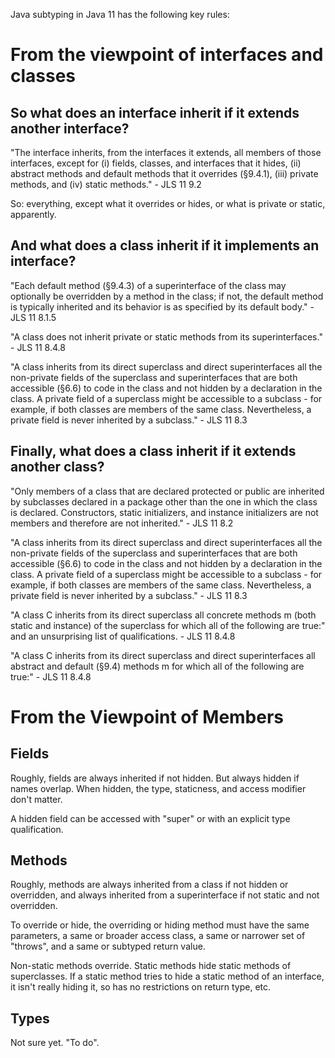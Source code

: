 Java subtyping in Java 11 has the following key rules:

# From the viewpoint of interfaces and classes
## So what does an interface inherit if it extends another interface?

"The interface inherits,
from the interfaces it extends,
all members of those interfaces,
except for (i) fields,
classes,
and interfaces that it hides,
(ii) abstract methods and default methods that it overrides (§9.4.1),
(iii) private methods, and
(iv) static methods." - JLS 11 9.2

So: everything, except what it overrides or hides,
or what is private or static, apparently.

## And what does a class inherit if it implements an interface?

"Each default method (§9.4.3) of a superinterface of the class
may optionally be overridden by a method in the class;
if not, the default method is typically inherited
and its behavior is as specified by its default body." - JLS 11 8.1.5

"A class does not inherit private or static methods from its superinterfaces." - JLS 11 8.4.8

"A class inherits from its direct superclass and direct superinterfaces all the non-private fields of the superclass and superinterfaces that are both accessible (§6.6) to code in the class and not hidden by a declaration in the class.  A private field of a superclass might be accessible to a subclass - for example, if both classes are members of the same class. Nevertheless, a private field is never inherited by a subclass." - JLS 11 8.3

## Finally, what does a class inherit if it extends another class?

"Only members of a class that are declared protected or public are inherited by subclasses declared in a package other than the one in which the class is declared.  Constructors, static initializers, and instance initializers are not members and therefore are not inherited." - JLS 11 8.2

"A class inherits from its direct superclass and direct superinterfaces all the non-private fields of the superclass and superinterfaces that are both accessible (§6.6) to code in the class and not hidden by a declaration in the class.  A private field of a superclass might be accessible to a subclass - for example, if both classes are members of the same class. Nevertheless, a private field is never inherited by a subclass." - JLS 11 8.3

"A class C inherits from its direct superclass all concrete methods m (both static and instance) of the superclass for which all of the following are true:"
and an unsurprising list of qualifications. - JLS 11 8.4.8

"A class C inherits from its direct superclass and direct superinterfaces all abstract and default (§9.4) methods m for which all of the following are true:" - JLS 11 8.4.8


# From the Viewpoint of Members

## Fields

Roughly, fields are always inherited if not hidden.  But always hidden if names overlap.  When hidden, the type, staticness, and access modifier don't matter.

A hidden field can be accessed with "super" or with an explicit type qualification.

## Methods

Roughly, methods are always inherited from a class if not hidden or overridden, and always inherited from a superinterface if not static and not overridden.

To override or hide, the overriding or hiding method must have the same parameters, a same or broader access class, a same or narrower set of "throws",
and a same or subtyped return value.

Non-static methods override.  Static methods hide static methods of superclasses.
If a static method tries to hide a static method of an interface, it isn't really hiding it,
so has no restrictions on return type, etc.

## Types

Not sure yet.  "To do".

